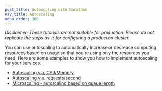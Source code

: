```yaml
---
post_title: Autoscaling with Marathon
nav_title: Autoscaling
menu_order: 300
---
```


*Disclaimer: These tutorials are not suitable for production. Please do not replicate the steps as-is for configuring a production cluster.*

You can use autoscaling to automatically increase or decrease computing resources based on usage so that you're using only the resources you need. Here are some examples to show you how to implement autoscaling for your services.

- [Autoscaling via. CPU/Memory](cpu-memory/)
- [Autoscaling via. requests/second](requests-second/)
- [Microscaling - autoscaling based on queue length](microscaling-queue/)